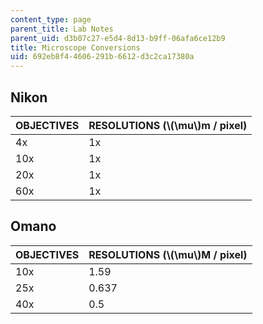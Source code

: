 ```yaml
---
content_type: page
parent_title: Lab Notes
parent_uid: d3b07c27-e5d4-8d13-b9ff-06afa6ce12b9
title: Microscope Conversions
uid: 692eb8f4-4606-291b-6612-d3c2ca17380a
---
```


Nikon
-----

| OBJECTIVES | RESOLUTIONS (\\(\\mu\\)m / pixel) |
| --- | --- |
| 4x | 1x | 1.686 |
| 10x | 1x | 0.664 |
| 20x | 1x | 0.338 |
| 60x | 1x | 0.112 

Omano
-----

| OBJECTIVES | RESOLUTIONS (\\(\\mu\\)M / pixel) |
| --- | --- |
| 10x | 1.59 |
| 25x | 0.637 |
| 40x | 0.5
